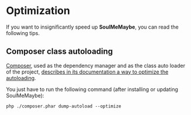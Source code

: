 # Optimization

If you want to insignificantly speed up **SoulMeMaybe**, you can read the
following tips.

## Composer class autoloading

[Composer](http://getcomposer.org/), used as the dependency manager and as
the class auto loader of the project, [describes in its documentation a way to
optimize the autoloading](http://getcomposer.org/doc/03-cli.md#dump-autoload).

You just have to run the following command (after installing or updating
SoulMeMaybe):

    php ./composer.phar dump-autoload --optimize
